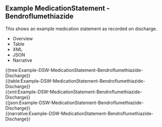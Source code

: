<div class="warning"><span class="ClinicalWarn"></span></div>

## Example MedicationStatement - Bendroflumethiazide
This shows an example medication statement as recorded on discharge.

<div class="tab-wrap">
  <ul class="tab-head">
    <li class="tablink" onclick="openCity(this,'tabtree')" data-target="tabtree">
      Overview
    </li>
    <li class="tablink" onclick="openCity(this,'tabtable')" data-target="tabtable">
      Table
    </li>
    <li class="tablink tab-active" onclick="openCity(this,'tabxml')" data-target="tabxml">
      XML
    </li>    
    <li class="tablink" onclick="openCity(this,'tabjson')" data-target="tabjson">
      JSON
    </li>    
    <li class="tablink" onclick="openCity(this,'tabnarrative')" data-target="tabnarrative">
      Narrative
    </li>
  </ul>
  <div class="tab-main">
    <div id="tabtree" class="tabcontent">
      {{tree:Example-DSW-MedicationStatement-Bendroflumethiazide-Discharge}}
    </div>
    <div id="tabtable" class="tabcontent">
      {{table:Example-DSW-MedicationStatement-Bendroflumethiazide-Discharge}}
    </div>       
    <div id="tabxml" class="tabcontent active">      
      {{xml:Example-DSW-MedicationStatement-Bendroflumethiazide-Discharge}}
    </div>
    <div id="tabjson" class="tabcontent">
      {{json:Example-DSW-MedicationStatement-Bendroflumethiazide-Discharge}}
    </div>       
    <div id="tabnarrative" class="tabcontent">
      {{narrative:Example-DSW-MedicationStatement-Bendroflumethiazide-Discharge}}
    </div>  
  </div>
</div>